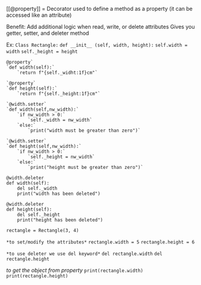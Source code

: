 [[@property]] = Decorator used to define a method as a property (it can be accessed like an attribute)

Benefit: Add additional logic when read, write, or delete attributes 
Gives you getter, setter, and deleter method

Ex:
 `Class Rectangle:`
	 `def __init__ (self, width, height):`
		 `self.width = width`
		 `self._height = height`
	
	@property`
	`def width(self):`
		`return f"{self._widht:1f}cm"`
	
	`@property`
	`def height(self):`
		`return f"{self._height:1f}cm"`

	`@width.setter`
	`def width(self,nw_width):`
		`if nw_width > 0:`
			`self._width = nw_width`
		`else:`
			`print("width must be greater than zero")`

	`@width.setter`
	`def height(self,nw_width):`
		`if nw_width > 0:`
			`self._height = nw_width`
		`else:`
			`print("height must be greater than zero")`
	
	@width.deleter
	def width(self):
		del self._width
		print("width has been deleted")

	@width.deleter
	def height(self):
		del self._height
		print("height has been deleted")
			
`rectangle = Rectangle(3, 4)`

`*to set/modify the attributes*`
`rectangle.width = 5`
`rectangle.height = 6`

`*to use deleter we use del keyword*`
`del rectangle.width`
`del rectangle.height `

*to get the object from property*
`print(rectangle.width)`
`print(rectangle.height)`
